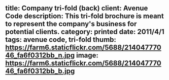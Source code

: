 title: Company tri-fold (back)
client: Avenue Code
description: This tri-fold brochure is meant to represent the company's business for potential clients.
category: printed
date: 2011/4/1
tags: avenue code, tri-fold
thumb: https://farm6.staticflickr.com/5688/21404777046_fa6f0312bb_n.jpg
image: https://farm6.staticflickr.com/5688/21404777046_fa6f0312bb_b.jpg
---